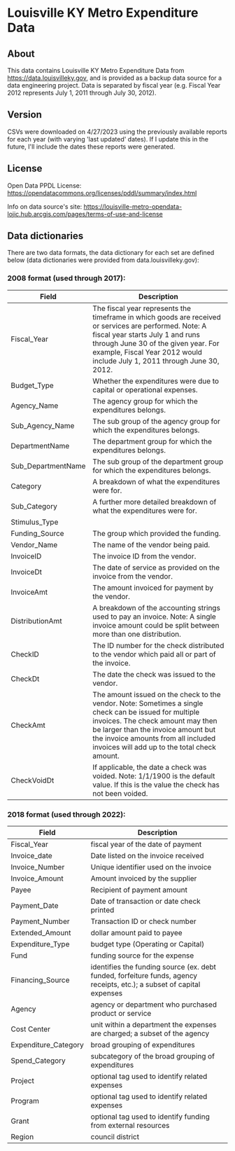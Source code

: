 # Louisville KY Metro Expenditure Data

## About
This data contains Louisville KY Metro Expenditure Data from https://data.louisvilleky.gov, and is provided as a backup data source for a data engineering project. Data is separated by fiscal year (e.g. Fiscal Year 2012 represents July 1, 2011 through July 30, 2012).

## Version
CSVs were downloaded on 4/27/2023 using the previously available reports for each year (with varying 'last updated' dates). If I update this in the future, I'll include the dates these reports were generated.

## License

Open Data PPDL License: https://opendatacommons.org/licenses/pddl/summary/index.html

Info on data source's site:
https://louisville-metro-opendata-lojic.hub.arcgis.com/pages/terms-of-use-and-license

## Data dictionaries
There are two data formats, the data dictionary for each set are defined below (data dictionaries were provided from data.louisvilleky.gov):

### 2008 format (used through 2017):
Field | Description
----- | -----
Fiscal_Year | The fiscal year represents the timeframe in which goods are received or services are performed. Note: A fiscal year starts July 1 and runs through June 30 of the given year. For example, Fiscal Year 2012 would include July 1, 2011 through June 30, 2012.
Budget_Type | Whether the expenditures were due to capital or operational expenses.
Agency_Name | The agency group for which the expenditures belongs.
Sub_Agency_Name | The sub group of the agency group for which the expenditures belongs.
DepartmentName | The department group for which the expenditures belongs.
Sub_DepartmentName | The sub group of the department group for which the expenditures belongs.
Category | A breakdown of what the expenditures were for.
Sub_Category | A further more detailed breakdown of what the expenditures were for.
Stimulus_Type |
Funding_Source | The group which provided the funding.
Vendor_Name | The name of the vendor being paid.
InvoiceID | The invoice ID from the vendor.
InvoiceDt | The date of service as provided on the invoice from the vendor.
InvoiceAmt | The amount invoiced for payment by the vendor.
DistributionAmt | A breakdown of the accounting strings used to pay an invoice. Note: A single invoice amount could be split between more than one distribution.
CheckID | The ID number for the check distributed to the vendor which paid all or part of the invoice.
CheckDt | The date the check was issued to the vendor.
CheckAmt | The amount issued on the check to the vendor. Note: Sometimes a single check can be issued for multiple invoices. The check amount may then be larger than the invoice amount but the invoice amounts from all included invoices will add up to the total check amount.
CheckVoidDt | If applicable, the date a check was voided. Note: 1/1/1900 is the default value. If this is the value the check has not been voided.

### 2018 format (used through 2022):
Field | Description
----- | -----
Fiscal_Year	| fiscal year of the date of payment
Invoice_date	| Date listed on the invoice received
Invoice_Number	| Unique identifier used on the invoice 
Invoice_Amount	| Amount invoiced by the supplier
Payee	| Recipient of payment amount
Payment_Date	| Date of transaction or date check printed
Payment_Number	| Transaction ID or check number
Extended_Amount	| dollar amount paid to payee
Expenditure_Type	| budget type (Operating or Capital)
Fund	| funding source for the expense
Financing_Source	| identifies the funding source (ex. debt funded, forfeiture funds, agency receipts, etc.); a subset of capital expenses
Agency	| agency or department who purchased product or service
Cost Center	| unit within a department the expenses are charged; a subset of the agency
Expenditure_Category	| broad grouping of expenditures
Spend_Category	| subcategory of the broad grouping of expenditures
Project	| optional tag used to identify related expenses
Program	| optional tag used to identify related expenses
Grant	| optional tag used to identify funding from external resources
Region	| council district
